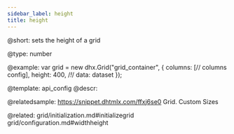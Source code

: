 ```yaml
---
sidebar_label: height
title: height
---          
```


@short: 
sets the height of a grid




@type: number

@example: 
var grid = new dhx.Grid("grid_container", {
	columns: [// columns config],
	height: 400,   /*!*/
	data: dataset
});


@template:	api_config
@descr: 

@relatedsample: https://snippet.dhtmlx.com/ffxj6se0	Grid. Custom Sizes

@related: grid/initialization.md#initializegrid
grid/configuration.md#widthheight